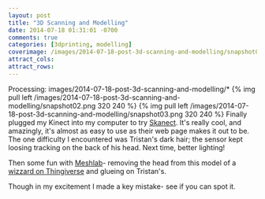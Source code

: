 ```yaml
---
layout: post
title: "3D Scanning and Modelling"
date: 2014-07-18 01:31:01 -0700
comments: true
categories: [3dprinting, modelling]
coverimage: /images/2014-07-18-post-3d-scanning-and-modelling/snapshot03.png
attract_cols:
attract_rows:
---
```

Processing: images/2014-07-18-post-3d-scanning-and-modelling/*
{% img pull left /images/2014-07-18-post-3d-scanning-and-modelling/snapshot02.png 320 240 %}
{% img pull left /images/2014-07-18-post-3d-scanning-and-modelling/snapshot03.png 320 240 %}
Finally plugged my Kinect into my computer to try [Skanect](http://skanect.occipital.com/). It's really cool, and amazingly, it's almost as easy to use as their web page makes it out to be.  The one difficulty I encountered was Tristan's dark hair; the sensor kept loosing tracking on the back of his head. Next time, better lighting!

Then some fun with [Meshlab](http://meshlab.sourceforge.net/)- removing the head from this model of a [wizzard on Thingiverse](http://www.thingiverse.com/thing:7202) and glueing on Tristan's.

Though in my excitement I made a key mistake- see if you can spot it.
